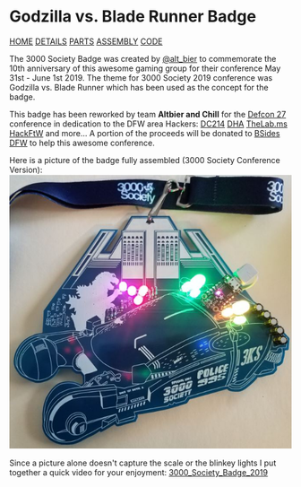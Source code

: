 # Godzilla vs. Blade Runner Badge

[HOME](/) [DETAILS](3kbadge_details.md) [PARTS](3kbadge_components.md) [ASSEMBLY](3kbadge_assembly.md) [CODE](3kbadge_code.md)

The 3000 Society Badge was created by [@alt_bier](https://twitter.com/alt_bier) to commemorate the 10th anniversary of this awesome gaming group for their conference May 31st - June 1st 2019.
The theme for 3000 Society 2019 conference was Godzilla vs. Blade Runner which has been used as the concept for the badge.

This badge has been reworked by team **Altbier and Chill** for the [Defcon 27](https://www.defcon.org/html/defcon-27/dc-27-index.html) conference in dedication to the DFW area Hackers:
[DC214](http://dc214.org/) [DHA](https://www.dallashackers.com/) [TheLab.ms](https://thelab.ms/) [HackFtW](https://www.meetup.com/HackFtW/) and more...
A portion of the proceeds will be donated to [BSides DFW](http://www.bsidesdfw.com/) to help this awesome conference.

Here is a picture of the badge fully assembled (3000 Society Conference Version):
![3kbadge](3kbadge.JPG)

Since a picture alone doesn't capture the scale or the blinkey lights I put together a quick video for your enjoyment:
[3000_Society_Badge_2019](https://youtu.be/W0jq3bSK5AE)
